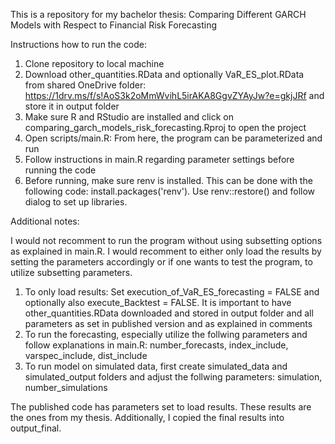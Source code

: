 This is a repository for my bachelor thesis: Comparing Different GARCH Models with Respect to Financial Risk Forecasting

Instructions how to run the code:

1. Clone repository to local machine
2. Download other_quantities.RData and optionally VaR_ES_plot.RData from shared OneDrive folder: https://1drv.ms/f/s!AoS3k2oMmWvihL5irAKA8GgvZYAyJw?e=gkjJRf and store it in output folder
3. Make sure R and RStudio are installed and click on comparing_garch_models_risk_forecasting.Rproj to open the project
4. Open scripts/main.R: From here, the program can be parameterized and run
5. Follow instructions in main.R regarding parameter settings before running the code
6. Before running, make sure renv is installed. This can be done with the following code: install.packages('renv'). Use renv::restore() and follow dialog to set up libraries.

Additional notes:

I would not recomment to run the program without using subsetting options as explained in main.R.
I would recomment to either only load the results by setting the parameters accordingly or if one wants to test the program, to utilize subsetting parameters.

1. To only load results: Set execution_of_VaR_ES_forecasting = FALSE and optionally also execute_Backtest = FALSE. It is important to have other_quantities.RData downloaded and stored in output folder and all parameters as set in published version and as explained in comments
2. To run the forecasting, especially utilize the follwing parameters and follow explanations in main.R: number_forecasts, index_include, varspec_include, dist_include
3. To run model on simulated data, first create simulated_data and simulated_output folders and adjust the follwing parameters: simulation, number_simulations

The published code has parameters set to load results. These results are the ones from my thesis. Additionally, I copied the final results into output_final.
